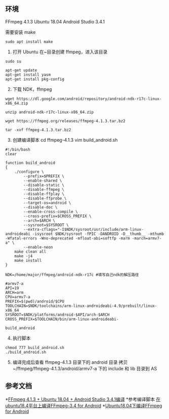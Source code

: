 ## 环境
FFmpeg 4.1.3
Ubuntu 18.04
Android Studio 3.4.1

需要安装 make
```
sudo apt install make
```

1. 打开 Ubuntu 在~目录创建 ffmpeg，进入该目录
```
sudo su

apt-get update
apt-get install yasm
apt-get install pkg-config
```
2. 下载 NDK，ffmpeg
```
wget https://dl.google.com/android/repository/android-ndk-r17c-linux-x86_64.zip

unzip android-ndk-r17c-linux-x86_64.zip

wget https://ffmpeg.org/releases/ffmpeg-4.1.3.tar.bz2

tar -xvf ffmpeg-4.1.3.tar.bz2
```
3. 创建编译脚本
cd ffmpeg-4.1.3
vim build_android.sh
```
#!/bin/bash
clear

function build_android
{
	./configure \
		--prefix=$PREFIX \
		--enable-shared \
		--disable-static \
		--disable-ffmpeg \
		--disable-ffplay \
		--disable-ffprobe \
		--target-os=android \
		--disable-doc \
		--enable-cross-compile \
		--cross-prefix=$CROSS_PREFIX \
		--arch=$ARCH \
		--sysroot=$SYSROOT \
		--extra-cflags="-I$NDK/sysroot/usr/include/arm-linux-androideabi -isysroot $NDK/sysroot -fPIC -DANDROID -D__thumb__ -mthumb -Wfatal-errors -Wno-deprecated -mfloat-abi=softfp -marm -march=armv7-a" \
		--enable-neon
	make clean all
	make -j4
	make install
}

NDK=/home/major/ffmpeg/android-ndk-r17c #填写自己ndk的解压路径

#armv7-a
API=19
ARCH=arm
CPU=armv7-a
PREFIX=$(pwd)/android/$CPU
TOOLCHAIN=$NDK/toolchains/arm-linux-androideabi-4.9/prebuilt/linux-x86_64
SYSROOT=$NDK/platforms/android-$API/arch-$ARCH
CROSS_PREFIX=$TOOLCHAIN/bin/arm-linux-androideabi-

build_android

```
4. 执行脚本
```
chmod 777 build_android.sh
./build_android.sh
```

5. 编译完成后查看 ffmpeg-4.1.3 目录下的 android 目录
拷贝 ~/ffmpeg/ffmpeg-4.1.3/android/armv7-a 下的 include 和 lib 目录到 AS



## 参考文档
*[FFmpeg 4.1.3 + Ubuntu 18.04 + Android Studio 3.4.1编译](https://blog.csdn.net/wuppa/article/details/91879902)
*参考编译脚本 [在ubuntu18.4平台上编译FFmpeg-3.4 for Android](https://blog.csdn.net/long_24k_os/article/details/80542089)
*[Ubuntu18.04下编译FFmpeg for Android](https://blog.csdn.net/n_fly/article/details/102951930)